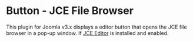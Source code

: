 # Button - JCE File Browser

This plugin for Joomla v3.x displays a editor button that opens the JCE file browser in a pop-up window. If [JCE Editor](https://www.joomlacontenteditor.net/) is installed and enabled.
